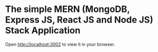 # The simple MERN (MongoDB, Express JS, React JS and Node JS) Stack Application

Open [http://localhost:3002](http://localhost:3002) to view it in your browser.

